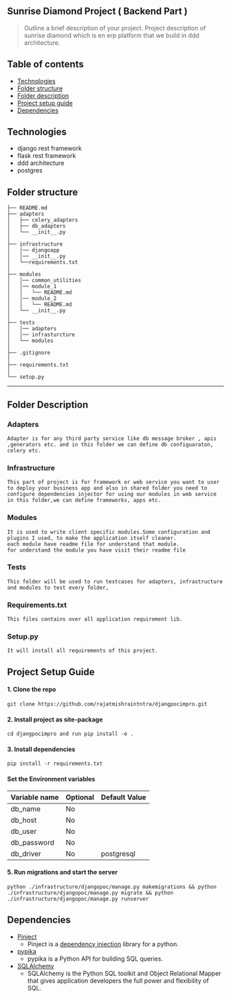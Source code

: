 ## Sunrise Diamond Project ( Backend Part )
> Outline a brief description of your project. Project description of sunrise diamond which is en erp platform that we build in ddd architecture.

## Table of contents
* [Technologies](#technologies)
* [Folder structure](#folder-structure)
* [Folder description](#folder-description)
* [Project setup guide](#project-setup-guide)
* [Dependencies](#Dependencies)

## Technologies

* django rest framework
* flask rest framework
* ddd architecture 
* postgres

Folder structure
------------

    ├── README.md         
    ├── adapters
    │   ├── celery_adapters 
    │   ├── db_adapters  
    │   └── __init__.py  
    │
    ├── infrastructure            
    │   │── djangoapp
    │   │── __init__.py
    │   └──requirements.txt
    │
    ├── modules     
    │   │── common_utilities
    │   │── module_1
    │   │   └── README.md 
    │   │── module_2
    │   │   └── README.md 
    │   └── __init__.py
    │
    ├── tests        
    │   │── adapters
    │   │── infrasturcture
    │   └── modules
    │
    ├── .gitignore           
    │
    ├── requirements.txt   
    │
    └── setup.py        

--------


## Folder Description


### Adapters

    Adapter is for any third party service like db message broker , apis ,generators etc. and in this folder we can define db configuaraton, celery etc. 

### Infrastructure

    This part of project is for framework or web service you want to user to deploy your business app and also in shared folder you need to configure dependencies injector for using our modules in web service
    in this folder,we can define frameworks, apps etc.

### Modules

    It is used to write client specific modules.Some configuration and plugins I used, to make the application itself cleaner.
    each module have readme file for understand that module.
    for understand the module you have visit their readme file

### Tests

    This folder will be used to run testcases for adapters, infrastructure and modules to test every folder,

### Requirements.txt

    This files contains over all application requirement lib.

### Setup.py

    It will install all requirements of this project.

## Project Setup Guide

#### 1. Clone  the repo

    git clone https://github.com/rajatmishraintntra/djangpocimpro.git

#### 2. Install project as site-package

    cd djangpocimpro and run pip install -e .

#### 3. Install dependencies

    pip install -r requirements.txt

#### Set the Environment variables

| Variable name | Optional | Default Value |
|---------------|----------|---------------|
| db_name       | No       |               |
 | db_host       | No       |               |
 | db_user       | No       |               |
 | db_password   | No       |               |
 | db_driver     | No       | postgresql    |

#### 5. Run migrations and start the server

    python ./infrastructure/djangopoc/manage.py makemigrations && python ./infrastructure/djangopoc/manage.py migrate && python ./infrastructure/djangopoc/manage.py runserver



## Dependencies

- [Pinject](https://github.com/google/pinject)
  - Pinject is a [dependency injection](https://www.tutorialsteacher.com/ioc/dependency-injection) library for a python.
- [pypika](https://pypika.readthedocs.io/en/latest/)
  - pypika is a Python API for building SQL queries. 
- [SQLAlchemy](https://www.sqlalchemy.org/)
  - SQLAlchemy is the Python SQL toolkit and Object Relational Mapper that gives application developers the full power and flexibility of SQL.

 
